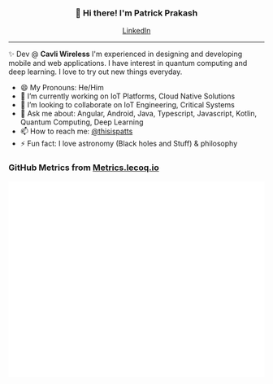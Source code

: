 
<h3 align="center">👋 Hi there! I'm Patrick Prakash</h3>
<p align="center">
  <a href="https://www.linkedin.com/in/patrickprakash/">Linkedln</a>
</p>

---
✨ Dev @ **Cavli Wireless** I'm experienced in designing and developing mobile and web applications.
I have interest in quantum computing and deep learning. I love to try out new things everyday.




- 😄 My Pronouns: He/Him   
- 🔭 I’m currently working on IoT Platforms, Cloud Native Solutions
- 👯 I’m looking to collaborate on IoT Engineering, Critical Systems
- 💬 Ask me about: Angular, Android, Java, Typescript, Javascript, Kotlin, Quantum Computing, Deep Learning
- 📫 How to reach me: [@thisispatts](https://twitter.com/thisispatts)
- ⚡ Fun fact: I love astronomy (Black holes and Stuff) & philosophy

### GitHub Metrics from [Metrics.lecoq.io](https://metrics.lecoq.io)

![Metrics](https://github.com/PatrickPrakash/PatrickPrakash/blob/main/github-metrics.svg)


